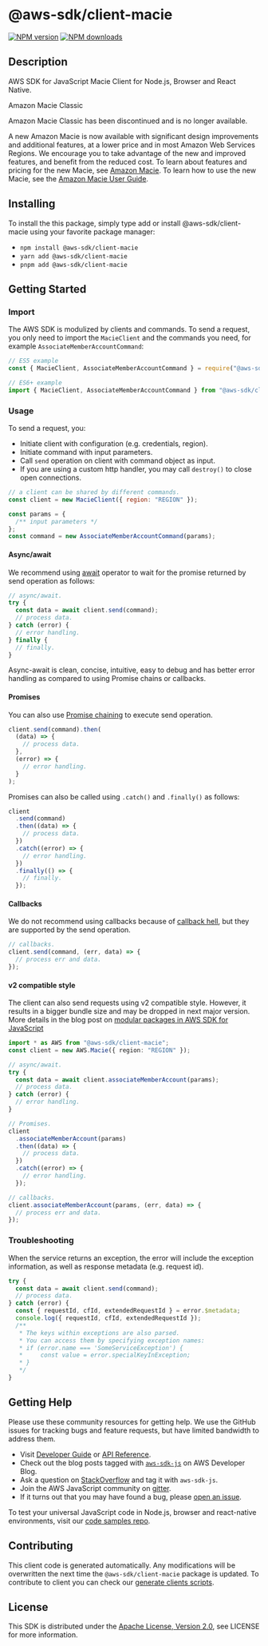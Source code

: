 <!-- generated file, do not edit directly -->

# @aws-sdk/client-macie

[![NPM version](https://img.shields.io/npm/v/@aws-sdk/client-macie/latest.svg)](https://www.npmjs.com/package/@aws-sdk/client-macie)
[![NPM downloads](https://img.shields.io/npm/dm/@aws-sdk/client-macie.svg)](https://www.npmjs.com/package/@aws-sdk/client-macie)

## Description

AWS SDK for JavaScript Macie Client for Node.js, Browser and React Native.

<fullname>Amazon Macie Classic</fullname>

<p>Amazon Macie Classic has been discontinued and is no longer available.</p>

<p>A new Amazon Macie is now available with significant design improvements and additional
features, at a lower price and in most Amazon Web Services Regions. We encourage you to take advantage of the
new and improved features, and benefit from the reduced cost. To learn about features and pricing for the new Macie, see <a href="http://aws.amazon.com/macie/">Amazon Macie</a>. To learn how to use the new Macie, see the <a href="https://docs.aws.amazon.com/macie/latest/user/what-is-macie.html">Amazon Macie User
Guide</a>.</p>

## Installing

To install the this package, simply type add or install @aws-sdk/client-macie
using your favorite package manager:

- `npm install @aws-sdk/client-macie`
- `yarn add @aws-sdk/client-macie`
- `pnpm add @aws-sdk/client-macie`

## Getting Started

### Import

The AWS SDK is modulized by clients and commands.
To send a request, you only need to import the `MacieClient` and
the commands you need, for example `AssociateMemberAccountCommand`:

```js
// ES5 example
const { MacieClient, AssociateMemberAccountCommand } = require("@aws-sdk/client-macie");
```

```ts
// ES6+ example
import { MacieClient, AssociateMemberAccountCommand } from "@aws-sdk/client-macie";
```

### Usage

To send a request, you:

- Initiate client with configuration (e.g. credentials, region).
- Initiate command with input parameters.
- Call `send` operation on client with command object as input.
- If you are using a custom http handler, you may call `destroy()` to close open connections.

```js
// a client can be shared by different commands.
const client = new MacieClient({ region: "REGION" });

const params = {
  /** input parameters */
};
const command = new AssociateMemberAccountCommand(params);
```

#### Async/await

We recommend using [await](https://developer.mozilla.org/en-US/docs/Web/JavaScript/Reference/Operators/await)
operator to wait for the promise returned by send operation as follows:

```js
// async/await.
try {
  const data = await client.send(command);
  // process data.
} catch (error) {
  // error handling.
} finally {
  // finally.
}
```

Async-await is clean, concise, intuitive, easy to debug and has better error handling
as compared to using Promise chains or callbacks.

#### Promises

You can also use [Promise chaining](https://developer.mozilla.org/en-US/docs/Web/JavaScript/Guide/Using_promises#chaining)
to execute send operation.

```js
client.send(command).then(
  (data) => {
    // process data.
  },
  (error) => {
    // error handling.
  }
);
```

Promises can also be called using `.catch()` and `.finally()` as follows:

```js
client
  .send(command)
  .then((data) => {
    // process data.
  })
  .catch((error) => {
    // error handling.
  })
  .finally(() => {
    // finally.
  });
```

#### Callbacks

We do not recommend using callbacks because of [callback hell](http://callbackhell.com/),
but they are supported by the send operation.

```js
// callbacks.
client.send(command, (err, data) => {
  // process err and data.
});
```

#### v2 compatible style

The client can also send requests using v2 compatible style.
However, it results in a bigger bundle size and may be dropped in next major version. More details in the blog post
on [modular packages in AWS SDK for JavaScript](https://aws.amazon.com/blogs/developer/modular-packages-in-aws-sdk-for-javascript/)

```ts
import * as AWS from "@aws-sdk/client-macie";
const client = new AWS.Macie({ region: "REGION" });

// async/await.
try {
  const data = await client.associateMemberAccount(params);
  // process data.
} catch (error) {
  // error handling.
}

// Promises.
client
  .associateMemberAccount(params)
  .then((data) => {
    // process data.
  })
  .catch((error) => {
    // error handling.
  });

// callbacks.
client.associateMemberAccount(params, (err, data) => {
  // process err and data.
});
```

### Troubleshooting

When the service returns an exception, the error will include the exception information,
as well as response metadata (e.g. request id).

```js
try {
  const data = await client.send(command);
  // process data.
} catch (error) {
  const { requestId, cfId, extendedRequestId } = error.$metadata;
  console.log({ requestId, cfId, extendedRequestId });
  /**
   * The keys within exceptions are also parsed.
   * You can access them by specifying exception names:
   * if (error.name === 'SomeServiceException') {
   *     const value = error.specialKeyInException;
   * }
   */
}
```

## Getting Help

Please use these community resources for getting help.
We use the GitHub issues for tracking bugs and feature requests, but have limited bandwidth to address them.

- Visit [Developer Guide](https://docs.aws.amazon.com/sdk-for-javascript/v3/developer-guide/welcome.html)
  or [API Reference](https://docs.aws.amazon.com/AWSJavaScriptSDK/v3/latest/index.html).
- Check out the blog posts tagged with [`aws-sdk-js`](https://aws.amazon.com/blogs/developer/tag/aws-sdk-js/)
  on AWS Developer Blog.
- Ask a question on [StackOverflow](https://stackoverflow.com/questions/tagged/aws-sdk-js) and tag it with `aws-sdk-js`.
- Join the AWS JavaScript community on [gitter](https://gitter.im/aws/aws-sdk-js-v3).
- If it turns out that you may have found a bug, please [open an issue](https://github.com/aws/aws-sdk-js-v3/issues/new/choose).

To test your universal JavaScript code in Node.js, browser and react-native environments,
visit our [code samples repo](https://github.com/aws-samples/aws-sdk-js-tests).

## Contributing

This client code is generated automatically. Any modifications will be overwritten the next time the `@aws-sdk/client-macie` package is updated.
To contribute to client you can check our [generate clients scripts](https://github.com/aws/aws-sdk-js-v3/tree/main/scripts/generate-clients).

## License

This SDK is distributed under the
[Apache License, Version 2.0](http://www.apache.org/licenses/LICENSE-2.0),
see LICENSE for more information.
